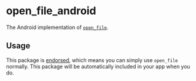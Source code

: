 # open\_file\_android

The Android implementation of [`open_file`][1].

## Usage

This package is [endorsed][2], which means you can simply use `open_file`
normally. This package will be automatically included in your app when you do.

[1]: https://github.com/crazecoder/open_file
[2]: https://flutter.dev/docs/development/packages-and-plugins/developing-packages#endorsed-federated-plugin